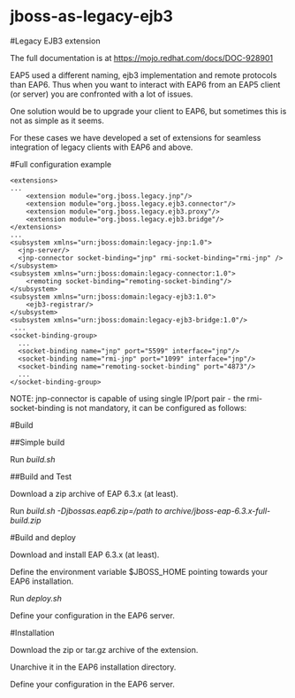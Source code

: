jboss-as-legacy-ejb3
======================

#Legacy EJB3 extension

The full documentation is at https://mojo.redhat.com/docs/DOC-928901

EAP5 used a different naming, ejb3 implementation and remote protocols than EAP6. 
Thus when you want to interact with EAP6 from an EAP5 client (or server) you are confronted with a lot of issues.

One solution would be to upgrade your client to EAP6, but sometimes this is not as simple as it seems.

For these cases we have developed a set of extensions for seamless integration of legacy clients with EAP6 and above.

#Full configuration example

    <extensions>  
    ...  
        <extension module="org.jboss.legacy.jnp"/>
        <extension module="org.jboss.legacy.ejb3.connector"/>
        <extension module="org.jboss.legacy.ejb3.proxy"/>
        <extension module="org.jboss.legacy.ejb3.bridge"/>
    </extensions>  
    ...  
    <subsystem xmlns="urn:jboss:domain:legacy-jnp:1.0">  
      <jnp-server/>  
      <jnp-connector socket-binding="jnp" rmi-socket-binding="rmi-jnp" />
    </subsystem>
    <subsystem xmlns="urn:jboss:domain:legacy-connector:1.0">
        <remoting socket-binding="remoting-socket-binding"/>
    </subsystem>
    <subsystem xmlns="urn:jboss:domain:legacy-ejb3:1.0">
        <ejb3-registrar/>
    </subsystem>
    <subsystem xmlns="urn:jboss:domain:legacy-ejb3-bridge:1.0"/>
     ...  
    <socket-binding-group>  
      ...  
      <socket-binding name="jnp" port="5599" interface="jnp"/>  
      <socket-binding name="rmi-jnp" port="1099" interface="jnp"/>
      <socket-binding name="remoting-socket-binding" port="4873"/>
      ...  
    </socket-binding-group> 
    

NOTE: jnp-connector is capable of using single IP/port pair - the rmi-socket-binding is not mandatory, it can be configured as follows:
<jnp-connector socket-binding="jnp"/>

#Build

##Simple build

Run _build.sh_

##Build and Test

Download a zip archive of EAP 6.3.x (at least).

Run _build.sh -Djbossas.eap6.zip=/path to archive/jboss-eap-6.3.x-full-build.zip_

#Build and deploy

Download and install EAP 6.3.x (at least).

Define the environment variable $JBOSS_HOME pointing towards your EAP6 installation.

Run _deploy.sh_

Define your configuration in the EAP6 server.

#Installation

Download the zip or tar.gz archive of the extension.

Unarchive it in the EAP6 installation directory.

Define your configuration in the EAP6 server. 
